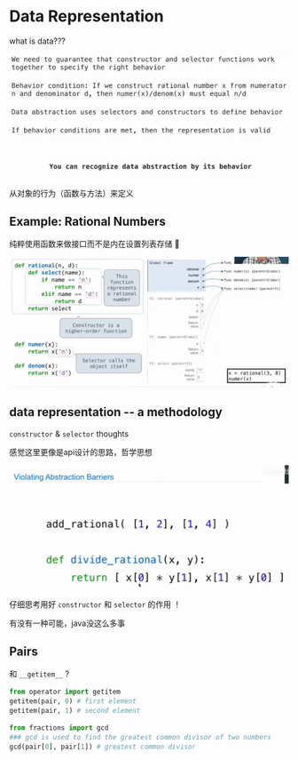 # Data Representation

what is data???

![alt text](image.png)

从对象的行为（函数与方法）来定义

## Example: Rational Numbers

纯粹使用函数来做接口而不是内在设置列表存储 :thinking:

![alt text](image-1.png)


## data representation -- a methodology
`constructor` & `selector` thoughts

感觉这里更像是api设计的思路，哲学思想

![alt text](image-2.png)

仔细思考用好 `constructor` 和 `selector` 的作用 ！

有没有一种可能，java没这么多事
## Pairs
和 `__getitem__` ?


```python
from operator import getitem
getitem(pair, 0) # first element
getitem(pair, 1) # second element
```

```python
from fractions import gcd
### gcd is used to find the greatest common divisor of two numbers
gcd(pair[0], pair[1]) # greatest common divisor
```
